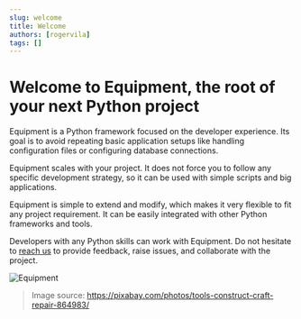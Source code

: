 ```yaml
---
slug: welcome
title: Welcome
authors: [rogervila]
tags: []
---
```


# Welcome to Equipment, the root of your next Python project

Equipment is a Python framework focused on the developer experience. Its goal is to avoid repeating basic application setups like handling configuration files or configuring database connections.

Equipment scales with your project. It does not force you to follow any specific development strategy, so it can be used with simple scripts and big applications.

Equipment is simple to extend and modify, which makes it very flexible to fit any project requirement. It can be easily integrated with other Python frameworks and tools.

Developers with any Python skills can work with Equipment. Do not hesitate to [reach us](https://github.com/rogervila/equipment/discussions) to provide feedback, raise issues, and collaborate with the project.

![Equipment](https://res.cloudinary.com/protagonist/image/upload/f_auto,dpr_auto/equipment-background)

> Image source: https://pixabay.com/photos/tools-construct-craft-repair-864983/
